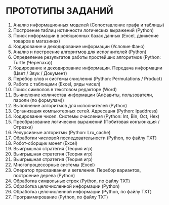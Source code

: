 # ПРОТОТИПЫ ЗАДАНИЙ

1. Анализ информационных моделей (Сопоставление графа и таблицы)
2. Построение таблиц истинности логических выражений (Python)
3. Поиск информации в реляционных базах данных (Excel, движение товаров в магазинах)
4. Кодирование и декодирование информации (Условие Фано)
5. Анализ и построение алгоритмов для исполнителей (Python)
6. Определение результатов работы простейших алгоритмов (Python: Turtle (Черепаха))
7. Кодирование и декодирование информации. Передача информации (Цвет / Звук / Документ)
8. Перебор слов и системы счисления (Python: Permutations / Product)
9. Работа с таблицами (Excel, ряды чисел)
10. Поиск символов в текстовом редакторе (Word)
11. Вычисление количества информации (Алфавиты, пользователи, пароли (по формулам))
12. Выполнение алгоритмов для исполнителей (Python)
13. Организация компьютерных сетей. Адресация (Python: Ipaddress)
14. Кодирование чисел. Системы счисления (Python: Int, Bin, Oct, Hex)
15. Преобразование логических выражений (Побитовая конъюнкция / Отрезки)
16. Рекурсивные алгоритмы (Python: Lru_cache)
17. Обработки числовой последовательности (Python, по файлу TXT)
18. Робот-сборщик монет (Excel)
19. Выигрышная стратегия (Теория игр)
20. Выигрышная стратегия (Теория игр)
21. Выигрышная стратегия (Теория игр)
22. Многопроцессорные системы (Excel)
23. Оператор присваивания и ветвления. Перебор вариантов, построение дерева (Python)
24. Обработка символьных строк (Python, по файлу TXT)
25. Обработка целочисленной информации (Python)
26. Обработка целочисленной информации (Python, по файлу TXT)
27. Программирование (Python, по файлу TXT)